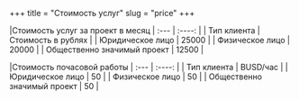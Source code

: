 +++
title = "Стоимость услуг"
slug = "price"
+++

|Стоимость услуг за проект в месяц
| :---        |    :----:   |
| Тип клиента | Стоимость в рублях |
| Юридическое лицо | 25000 |
| Физическое лицо | 20000 |
| Общественно значимый проект | 12500 |

|Стоимость почасовой работы
| :---        |    :----:   |
| Тип клиента | BUSD/час |
| Юридическое лицо | 50 |
| Физическое лицо | 50 |
| Общественно значимый проект | 50 |